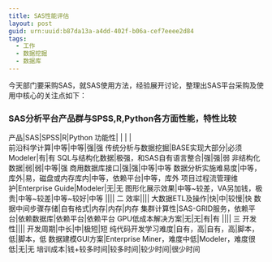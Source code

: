 ```yaml
---
title: SAS性能评估
layout: post
guid: urn:uuid:b87da13a-a4dd-402f-b06a-cef7eeee2d84
tags:
  - 工作
  - 数据挖掘
  - 数据库
---
```


今天部门要采购SAS，就SAS使用方法，经验展开讨论，整理出SAS平台采购及使用中核心的关注点如下：

### SAS分析平台产品群与SPSS,R,Python各方面性能，特性比较

产品|SAS|SPSS|R|Python
功能性| | | |				
前沿科学计算|中等|中等|强|强
传统分析与数据挖掘|BASE实现大部分|必须Modeler|有|有
SQL与结构化数据|极强，和SAS自有语言整合|强|强|弱
非结构化数据|弱|弱|中等|强
商用数据库接口|强|强|中等|中等
数据分析实施难易度|中等，库外|易，磁盘或内存库内|中等，依赖平台|中等，库外
项目过程流管理维护|Enterprise Guide|Modeler|无|无
图形化展示效果|中等~较差，VA另加钱，极贵|中等~较差|中等~较好|中等
||||
二 效率||||
大数据ETL及操作|快|中|较慢|快
数据中间步骤存储|自有格式|内存|内存|内存
集群计算性|SAS-GRID服务，依赖平台|依赖数据库|依赖平台|依赖平台
GPU低成本解决方案|无|无|有|有
||||
三 开发性||||
开发周期|中长|中|极短|短
纯代码开发学习难度|自有，高|自有，高|脚本，低|脚本，低
数据建模GUI方案|Enterprise Miner，难度中低|Modeler，难度很低|无|无
培训成本|钱+较多时间|较多时间|较少时间|很少时间

###
